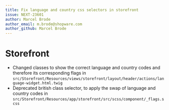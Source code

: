```yaml
---
title: Fix language and country css selectors in storefront
issue: NEXT-23601
author: Marcel Brode
author_email: m.brode@shopware.com
author_github: Marcel Brode
---
```

# Storefront
* Changed classes to show the correct language and country codes and therefore its corresponding flags in `src/Storefront/Resources/views/storefront/layout/header/actions/language-widget.html.twig`
* Deprecated british class selector, to apply the swap of language and country codes in `src/Storefront/Resources/app/storefront/src/scss/component/_flags.scss`
